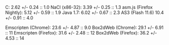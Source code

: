 C:                         2.62 +/- 0.24  ::  1.0
NaCl (x86-32):             3.39 +/- 0.25  ::  1.3
asm.js (Firefox Nightly):  5.12 +/- 0.59  ::  1.9
Java 1.7:                  6.02 +/- 0.67  ::  2.3
AS3 (Flash 11.6)           10.4 +/- 0.91  ::  4.0

Emscripten (Chrome):       23.6 +/- 4.87  ::  9.0
Box2dWeb (Chrome):         29.1 +/- 6.91  ::  11
Emscripten (Firefox):      31.6 +/- 2.48  ::  12
Box2dWeb (Firefox):        36.2 +/- 4.53  ::  14
